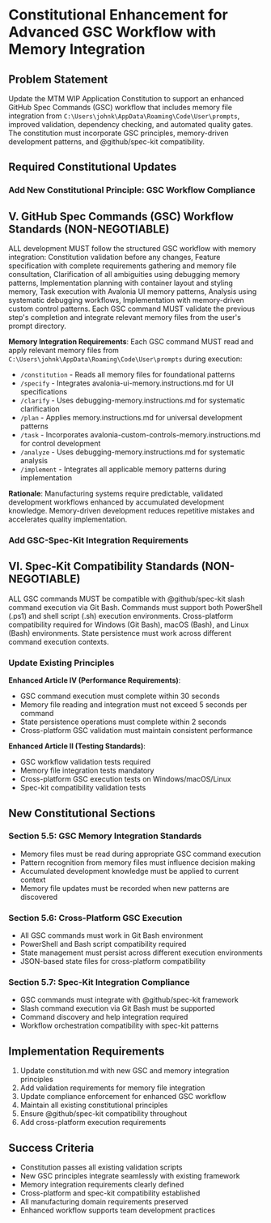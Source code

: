 # Constitutional Enhancement for Advanced GSC Workflow with Memory Integration

## Problem Statement

Update the MTM WIP Application Constitution to support an enhanced GitHub Spec Commands (GSC) workflow that includes memory file integration from `C:\Users\johnk\AppData\Roaming\Code\User\prompts`, improved validation, dependency checking, and automated quality gates. The constitution must incorporate GSC principles, memory-driven development patterns, and @github/spec-kit compatibility.

## Required Constitutional Updates

### Add New Constitutional Principle: GSC Workflow Compliance

## V. GitHub Spec Commands (GSC) Workflow Standards (NON-NEGOTIABLE)

ALL development MUST follow the structured GSC workflow with memory integration: Constitution validation before any changes, Feature specification with complete requirements gathering and memory file consultation, Clarification of all ambiguities using debugging memory patterns, Implementation planning with container layout and styling memory, Task execution with Avalonia UI memory patterns, Analysis using systematic debugging workflows, Implementation with memory-driven custom control patterns. Each GSC command MUST validate the previous step's completion and integrate relevant memory files from the user's prompt directory.

**Memory Integration Requirements**: Each GSC command MUST read and apply relevant memory files from `C:\Users\johnk\AppData\Roaming\Code\User\prompts` during execution:

- `/constitution` - Reads all memory files for foundational patterns
- `/specify` - Integrates avalonia-ui-memory.instructions.md for UI specifications
- `/clarify` - Uses debugging-memory.instructions.md for systematic clarification
- `/plan` - Applies memory.instructions.md for universal development patterns
- `/task` - Incorporates avalonia-custom-controls-memory.instructions.md for control development
- `/analyze` - Uses debugging-memory.instructions.md for systematic analysis
- `/implement` - Integrates all applicable memory patterns during implementation

**Rationale**: Manufacturing systems require predictable, validated development workflows enhanced by accumulated development knowledge. Memory-driven development reduces repetitive mistakes and accelerates quality implementation.

### Add GSC-Spec-Kit Integration Requirements

## VI. Spec-Kit Compatibility Standards (NON-NEGOTIABLE)

ALL GSC commands MUST be compatible with @github/spec-kit slash command execution via Git Bash. Commands must support both PowerShell (.ps1) and shell script (.sh) execution environments. Cross-platform compatibility required for Windows (Git Bash), macOS (Bash), and Linux (Bash) environments. State persistence must work across different command execution contexts.

### Update Existing Principles

**Enhanced Article IV (Performance Requirements)**:

- GSC command execution must complete within 30 seconds
- Memory file reading and integration must not exceed 5 seconds per command
- State persistence operations must complete within 2 seconds
- Cross-platform GSC validation must maintain consistent performance

**Enhanced Article II (Testing Standards)**:

- GSC workflow validation tests required
- Memory file integration tests mandatory
- Cross-platform GSC execution tests on Windows/macOS/Linux
- Spec-kit compatibility validation tests

## New Constitutional Sections

### Section 5.5: GSC Memory Integration Standards

- Memory files must be read during appropriate GSC command execution
- Pattern recognition from memory files must influence decision making
- Accumulated development knowledge must be applied to current context
- Memory file updates must be recorded when new patterns are discovered

### Section 5.6: Cross-Platform GSC Execution

- All GSC commands must work in Git Bash environment
- PowerShell and Bash script compatibility required
- State management must persist across different execution environments
- JSON-based state files for cross-platform compatibility

### Section 5.7: Spec-Kit Integration Compliance

- GSC commands must integrate with @github/spec-kit framework
- Slash command execution via Git Bash must be supported
- Command discovery and help integration required
- Workflow orchestration compatibility with spec-kit patterns

## Implementation Requirements

1. Update constitution.md with new GSC and memory integration principles
2. Add validation requirements for memory file integration
3. Update compliance enforcement for enhanced GSC workflow
4. Maintain all existing constitutional principles
5. Ensure @github/spec-kit compatibility throughout
6. Add cross-platform execution requirements

## Success Criteria

- Constitution passes all existing validation scripts
- New GSC principles integrate seamlessly with existing framework
- Memory integration requirements clearly defined
- Cross-platform and spec-kit compatibility established
- All manufacturing domain requirements preserved
- Enhanced workflow supports team development practices
